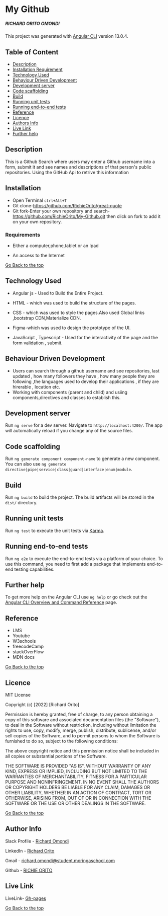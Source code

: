 # My Github
##### RICHARD ORITO OMONDI

This project was generated with [Angular CLI](https://github.com/angular/angular-cli) version 13.0.4.

## Table of Content

+ [Description](#description)
+ [Installation Requirement](#Installation)
+ [Technology Used](#technology-used)
+ [Behaviour Driven Development](#behaviour-driven-development)
+ [Development server](#development-server)
+ [Code scaffolding](#code-scaffolding)
+ [Build](#build)
+ [Running unit tests](#running-unit-tests)
+ [Running end-to-end tests](#Running-end-to-end-tests)
+ [Reference](#reference)
+ [Licence](#licence)
+ [Authors Info](#author-Info)
+ [Live Link](#live-link)
+ [Further help](#further-help)

## Description
<p>This is a Github Search where users may enter a Github username into a form, submit it and see names and descriptions of that person's public repositories. Using the GitHub Api to retrive this information</p>


## Installation

* Open Terminal `ctrl+Alt+T`
* Git clone-https://github.com/RichieOrito/great-quote
* Git fork-Enter your own repository and search-https://github.com/RichieOrito/My-Github.git then click on fork to add
it on your own repository.

### Requirements

* Either a computer,phone,tablet or an Ipad

* An access to the Internet

[Go Back to the top](#my-github)


## Technology Used
* Angular js - Used to Build the Entire Project.

* HTML - which was used to build the structure of the pages.

* CSS - which was used to style the pages.Also used Global links ,bootstrap CDN,Materialize CDN.

* Figma-which was used to design the prototype of the UI.

* JavaScript , Typescript - Used for the interactivity of the page and the form validation , submit.

## Behaviour Driven Development
* Users can search through a github username and see repositories, last updated , how many followers they have , how many people they are following ,the languages used to develop their applications , if they are hirerable , location etc. 
* Working with components (parent and child) and usiing components,directives and classes to establish this.


## Development server

Run `ng serve` for a dev server. Navigate to `http://localhost:4200/`. The app will automatically reload if you change any of the source files.

## Code scaffolding

Run `ng generate component component-name` to generate a new component. You can also use `ng generate directive|pipe|service|class|guard|interface|enum|module`.

## Build

Run `ng build` to build the project. The build artifacts will be stored in the `dist/` directory.

## Running unit tests

Run `ng test` to execute the unit tests via [Karma](https://karma-runner.github.io).

## Running end-to-end tests

Run `ng e2e` to execute the end-to-end tests via a platform of your choice. To use this command, you need to first add a package that implements end-to-end testing capabilities.

## Further help

To get more help on the Angular CLI use `ng help` or go check out the [Angular CLI Overview and Command Reference](https://angular.io/cli) page.

## Reference
* LMS
* Youtube
* W3schools
* freecodeCamp
* stackOverFlow
* MDN docs

[Go Back to the top](#my-github)

## Licence

MIT License

Copyright (c) [2022] [Richard Orito]

Permission is hereby granted, free of charge, to any person obtaining a copy
of this software and associated documentation files (the "Software"), to deal
in the Software without restriction, including without limitation the rights
to use, copy, modify, merge, publish, distribute, sublicense, and/or sell
copies of the Software, and to permit persons to whom the Software is
furnished to do so, subject to the following conditions:

The above copyright notice and this permission notice shall be included in all
copies or substantial portions of the Software.

THE SOFTWARE IS PROVIDED "AS IS", WITHOUT WARRANTY OF ANY KIND, EXPRESS OR
IMPLIED, INCLUDING BUT NOT LIMITED TO THE WARRANTIES OF MERCHANTABILITY,
FITNESS FOR A PARTICULAR PURPOSE AND NONINFRINGEMENT. IN NO EVENT SHALL THE
AUTHORS OR COPYRIGHT HOLDERS BE LIABLE FOR ANY CLAIM, DAMAGES OR OTHER
LIABILITY, WHETHER IN AN ACTION OF CONTRACT, TORT OR OTHERWISE, ARISING FROM,
OUT OF OR IN CONNECTION WITH THE SOFTWARE OR THE USE OR OTHER DEALINGS IN THE
SOFTWARE.

[Go Back to the top](#my-github)

## Author Info

Slack Profile - [Richard Omondi](https://app.slack.com/client/T0101L740P4/C010GLANY3A/user_profile/U02EZFHEJUA)

LinkedIn - [Richard Orito](https://www.linkedin.com/in/richie-orito/)

Gmail - [richard.omondi@student.moringaschool.com]()

Github - [RICHIE ORITO](https://github.com/RichieOrito)

## Live Link

LiveLink- [Gh-pages](https://richieorito.github.io/My-Github/search)

[Go Back to the top](#my-github)
